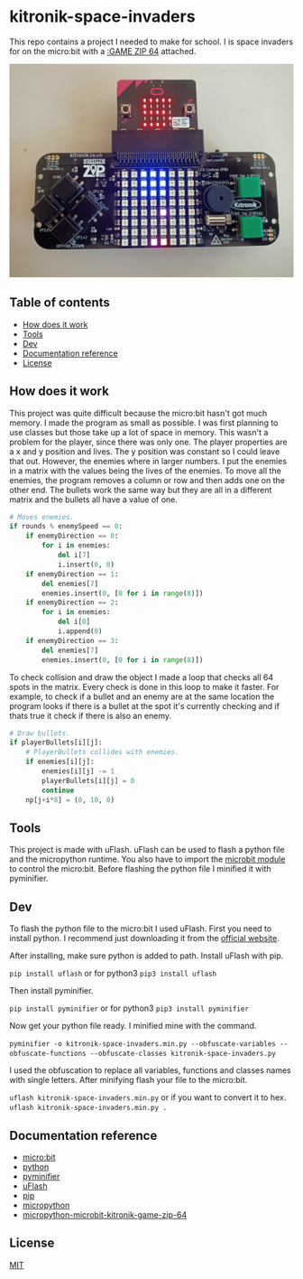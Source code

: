 # kitronik-space-invaders

This repo contains a project I needed to make for school. I is space invaders for on the micro:bit with a [:GAME ZIP 64](https://kitronik.co.uk/products/5626-game-zip-64-for-the-bbc-microbit) attached.

![space invader gif](images/space-invaders.jpg)

## Table of contents

-   [How does it work](#how-does-it-work)
-   [Tools](#tools)
-   [Dev](#dev)
-   [Documentation reference](#documentation-reference)
-   [License](#license)

## How does it work

This project was quite difficult because the micro:bit hasn't got much memory. I made the program as small as possible. I was first planning to use classes but those take up a lot of space in memory. This wasn't a problem for the player, since there was only one. The player properties are a x and y position and lives. The y position was constant so I could leave that out. However, the enemies where in larger numbers. I put the enemies in a matrix with the values being the lives of the enemies. To move all the enemies, the program removes a column or row and then adds one on the other end. The bullets work the same way but they are all in a different matrix and the bullets all have a value of one.

```python
# Moves enemies.
if rounds % enemySpeed == 0:
    if enemyDirection == 0:
        for i in enemies:
            del i[7]
            i.insert(0, 0)
    if enemyDirection == 1:
        del enemies[7]
        enemies.insert(0, [0 for i in range(8)])
    if enemyDirection == 2:
        for i in enemies:
            del i[0]
            i.append(0)
    if enemyDirection == 3:
        del enemies[7]
        enemies.insert(0, [0 for i in range(8)])
```

To check collision and draw the object I made a loop that checks all 64 spots in the matrix. Every check is done in this loop to make it faster. For example, to check if a bullet and an enemy are at the same location the program looks if there is a bullet at the spot it's currently checking and if thats true it check if there is also an enemy.

```python
# Draw bullets.
if playerBullets[i][j]:
    # PlayerBullets collides with enemies.
    if enemies[i][j]:
        enemies[i][j] -= 1
        playerBullets[i][j] = 0
        continue
    np[j+i*8] = (0, 10, 0)
```

## Tools

This project is made with uFlash. uFlash can be used to flash a python file and the micropython runtime. You also have to import the [microbit module](https://microbit-micropython.readthedocs.io/en/v2-docs/) to control the micro:bit. Before flashing the python file I minified it with pyminifier.

## Dev

To flash the python file to the micro:bit I used uFlash. First you need to install python. I recommend just downloading it from the [official website](https://www.python.org/).

After installing, make sure python is added to path. Install uFlash with pip.

`pip install uflash`
or for python3
`pip3 install uflash`

Then install pyminifier.

`pip install pyminifier`
or for python3
`pip3 install pyminifier`

Now get your python file ready. I minified mine with the command.

`pyminifier -o kitronik-space-invaders.min.py --obfuscate-variables --obfuscate-functions --obfuscate-classes kitronik-space-invaders.py`

I used the obfuscation to replace all variables, functions and classes names with single letters. After minifying flash your file to the micro:bit.

`uflash kitronik-space-invaders.min.py`
or if you want to convert it to hex.
`uflash kitronik-space-invaders.min.py .`

## Documentation reference

-   [micro:bit](https://microbit.org/)
-   [python](https://www.python.org/)
-   [pyminifier](https://pypi.org/project/pyminifier/)
-   [uFlash](https://pypi.org/project/uflash/)
-   [pip](https://pypi.org/project/pip/)
-   [micropython](https://micropython.org/)
-   [micropython-microbit-kitronik-game-zip-64](https://github.com/KitronikLtd/micropython-microbit-kitronik-game-zip-64)

## License

[MIT](LICENSE)
